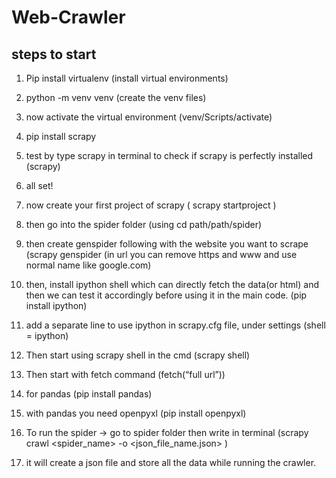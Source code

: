 # Web-Crawler
## steps to start

1.	Pip install virtualenv (install virtual environments)
2.	python -m venv venv (create the venv files)
3.	now activate the virtual environment (venv/Scripts/activate)
4.	pip install scrapy
5.	test by type scrapy in terminal to check if scrapy is perfectly installed (scrapy)
6.	all set!
7.	now create your first project of scrapy ( scrapy startproject <projectName>)
8.	then go into the spider folder (using cd path/path/spider)
9.	then create genspider following with the website you want to scrape (scrapy genspider <name> <url>(in url you can remove https and www and use normal name like google.com)
10.	then, install ipython shell which can directly fetch the data(or html) and then we can test it accordingly before using it in the main code. (pip install ipython)
11.	 add a separate line to use ipython in scrapy.cfg file, under settings (shell = ipython)
12.	Then start using scrapy shell in the cmd (scrapy shell)
13.	Then start with fetch command (fetch(“full url”))

14.	for pandas (pip install pandas)
15.	with pandas you need openpyxl (pip install openpyxl)

16.	To run the spider -> go to spider folder then write in terminal (scrapy crawl <spider_name> -o <json_file_name.json> )
17.	it will create a json file and store all the data while running the crawler.

